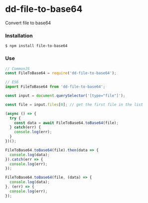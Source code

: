 # dd-file-to-base64
Convert file to base64

### Installation
```shell
$ npm install file-to-base64
```

### Use
```javascript
// CommonJS
const FileToBase64 = require('dd-file-to-base64');

// ES6
import FileToBase64 from 'dd-file-to-base64';
```

```javascript
const input = document.querySelector('[type="file"]');

const file = input.files[0]; // get the first file in the list

(async () => {
  try {
    const data = await FileToBase64.toBase64(file);
  } catch(err) {
    console.log(err);
  }
})();

FileToBase64.toBase64(file).then(data => {
  console.log(data);
}).catch(err => {
  console.log(err);
});

FileToBase64.toBase64(file, (data) => {
  console.log(data);
}, (err) => {
  console.log(err);
});
```